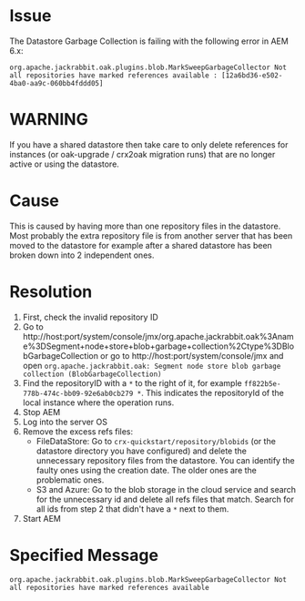 # Issue
The Datastore Garbage Collection is failing with the following error in AEM 6.x:
```
org.apache.jackrabbit.oak.plugins.blob.MarkSweepGarbageCollector Not all repositories have marked references available : [12a6bd36-e502-4ba0-aa9c-060bb4fddd05]
```
# **WARNING**
If you have a shared datastore then take care to only delete references for instances (or oak-upgrade / crx2oak migration runs) that are no longer active or using the datastore.

# Cause
This is caused by having more than one repository files in the datastore. Most probably the extra repository file is from another server that has been moved to the datastore for example after a shared datastore has been broken down into 2 independent ones.

# Resolution
1. First, check the invalid repository ID
2. Go to http://host:port/system/console/jmx/org.apache.jackrabbit.oak%3Aname%3DSegment+node+store+blob+garbage+collection%2Ctype%3DBlobGarbageCollection or go to http://host:port/system/console/jmx and open ```org.apache.jackrabbit.oak: Segment node store blob garbage collection (BlobGarbageCollection)```
3. Find the repositoryID with a ```*``` to the right of it, for example ```ff822b5e-778b-474c-bb09-92e6ab0cb279 *```.  This indicates the repositoryId of the local instance where the operation runs.
4. Stop AEM
5. Log into the server OS
6. Remove the excess refs files:
   * FileDataStore: Go to ```crx-quickstart/repository/blobids``` (or the datastore directory you have configured) and delete the unnecessary repository files from the datastore. You can identify the faulty ones using the creation date. The older ones are the problematic ones.
   * S3 and Azure: Go to the blob storage in the cloud service and search for the unnecessary id and delete all refs files that match.  Search for all ids from step 2 that didn't have a `*` next to them.
8. Start AEM


# Specified Message
```
org.apache.jackrabbit.oak.plugins.blob.MarkSweepGarbageCollector Not all repositories have marked references available
```
